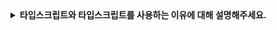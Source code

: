 <details>
  <summary><strong>타입스크립트와 타입스크립트를 사용하는 이유에 대해 설명해주세요.</strong></summary>

<br>

## 타입스크립트
- 타입스크립트는 자바스크립트의 **슈퍼셋 언어**입니다.
- 슈퍼셋 언어이기 때문에 자바스크립트 코드를 그대로 사용할 수 있습니다.
- 슈퍼셋: 기존 언어에 새로운 기능과 문법을 추가해서 보완하거나 향상하는 것

## 타입스크립트를 사용하는 이유
- 안정성 보장: 타입스크립트는 정적 타이핑을 제공하고 컴파일 단계에서 타입 검사를 해주기 때문에, 자바스크립트의 단점인 타입 안정성을 높여줍니다.
- 개발 생산성 향상: IDE의 타입 자동 완성 기능으로 변수와 함수의 타입을 추론할 수 있으며, React의 경우 props를 매번 확인할 필요가 없어 생산성이 향상됩니다.
- 협업에 유리: 타입스크립트가 지원하는 인터페이스, 제네릭을 통해 코드를 더 쉽게 이해할 수 있도록 도와줍니다.

#### ☑️ 추가질문. 타입스크립트를 도입하는게 무조건 좋은가요?
- 개발 속도가 중요한 소규모 프로젝트라면 적합하지 않을 수 있습니다.
- 예를 들어 프로토타입 제작이나 랜딩 페이지 제작처럼 로직이 복잡하지않거나, 빠른 개발을 요구하는 상황이라면 타입스크립트를 도입하는 것이 오히려 과도할 수 있습니다.
- 또한, 타입스크립트에 대한 팀 구성원의 러닝커브를 고려해야합니다.
- 마지막으로, 기존 프로젝트의 자바스크립트 코드 볼륨이 매우 방대하여 타입스크립트로의 전환 비용을 감당하기 어렵다면, 타입스크립트의 점진적 도입 혹은 자바스크립트를 유지하면서 강화된 테스팅을 통해 타입스크립트의 장점을 가져갈 수 있습니다.
  
</details>
